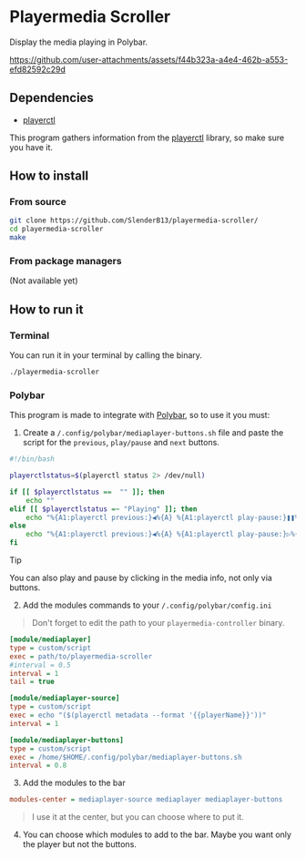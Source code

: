 # Playermedia Scroller

Display the media playing in Polybar.

https://github.com/user-attachments/assets/f44b323a-a4e4-462b-a553-efd82592c29d

## Dependencies
* [playerctl](https://github.com/altdesktop/playerctl)

This program gathers information from the [playerctl](https://github.com/altdesktop/playerctl) library, so make sure you have it.

## How to install

### From source
```bash
git clone https://github.com/SlenderB13/playermedia-scroller/
cd playermedia-scroller
make
```

### From package managers
(Not available yet)

## How to run it

### Terminal

You can run it in your terminal by calling the binary.
```bash
./playermedia-scroller
```

### Polybar

This program is made to integrate with [Polybar](https://github.com/polybar/polybar), so to use it you must:

1. Create a `/.config/polybar/mediaplayer-buttons.sh` file and paste the script for the `previous`, `play/pause` and `next` buttons.

```bash
#!/bin/bash

playerctlstatus=$(playerctl status 2> /dev/null)

if [[ $playerctlstatus ==  "" ]]; then
    echo ""
elif [[ $playerctlstatus =~ "Playing" ]]; then
	echo "%{A1:playerctl previous:}◀%{A} %{A1:playerctl play-pause:}❚❚%{A} %{A1:playerctl next:}▶%{A}"
else
	echo "%{A1:playerctl previous:}◀%{A} %{A1:playerctl play-pause:}▷%{A} %{A1:playerctl next:}▶%{A}"
fi
```
> [!TIP]
> You can also play and pause by clicking in the media info, not only via buttons.

2. Add the modules commands to your `/.config/polybar/config.ini`
> Don't forget to edit the path to your `playermedia-controller` binary.

```ini
[module/mediaplayer]
type = custom/script
exec = path/to/playermedia-scroller
#interval = 0.5
interval = 1
tail = true

[module/mediaplayer-source]
type = custom/script
exec = echo "($(playerctl metadata --format '{{playerName}}'))"
interval = 1

[module/mediaplayer-buttons]
type = custom/script
exec = /home/$HOME/.config/polybar/mediaplayer-buttons.sh
interval = 0.8
```

3. Add the modules to the bar

```ini
modules-center = mediaplayer-source mediaplayer mediaplayer-buttons
```
> I use it at the center, but you can choose where to put it.

4. You can choose which modules to add to the bar. Maybe you want only the player but not the buttons.
